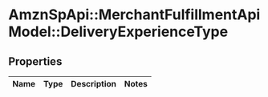 # AmznSpApi::MerchantFulfillmentApiModel::DeliveryExperienceType

## Properties
Name | Type | Description | Notes
------------ | ------------- | ------------- | -------------

